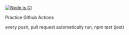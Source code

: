 [![Node.js CI](https://github.com/giruda-gear/actions-example/actions/workflows/ci.yml/badge.svg)](https://github.com/giruda-gear/actions-example/actions/workflows/ci.yml)

Practice Github Actions

every push, pull request
automatically run, npm test (jest)
